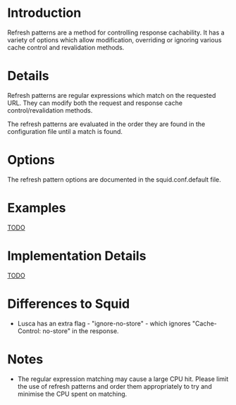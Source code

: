 # Introduction #

Refresh patterns are a method for controlling response cachability. It has a variety of options which allow modification, overriding or ignoring various cache control and revalidation methods.

# Details #

Refresh patterns are regular expressions which match on the requested URL. They can modify both the request and response cache control/revalidation methods.

The refresh patterns are evaluated in the order they are found in the configuration file until a match is found.

# Options #

The refresh pattern options are documented in the squid.conf.default file.

# Examples #

[TODO](TODO.md)

# Implementation Details #

[TODO](TODO.md)

# Differences to Squid #

  * Lusca has an extra flag - "ignore-no-store" - which ignores "Cache-Control: no-store" in the response.

# Notes #

  * The regular expression matching may cause a large CPU hit. Please limit the use of refresh patterns and order them appropriately to try and minimise the CPU spent on matching.